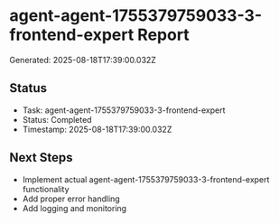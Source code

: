 # agent-agent-1755379759033-3-frontend-expert Report

Generated: 2025-08-18T17:39:00.032Z

## Status
- Task: agent-agent-1755379759033-3-frontend-expert
- Status: Completed
- Timestamp: 2025-08-18T17:39:00.032Z

## Next Steps
- Implement actual agent-agent-1755379759033-3-frontend-expert functionality
- Add proper error handling
- Add logging and monitoring
